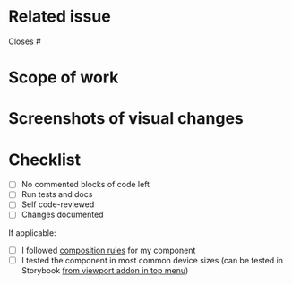 # Related issue
<!-- paste a link to related issue -->
Closes #

# Scope of work
<!-- describe what you did -->

# Screenshots of visual changes
<!-- if visual changes applied -->

# Checklist

- [ ] No commented blocks of code left
- [ ] Run tests and docs
- [ ] Self code-reviewed
- [ ] Changes documented 

If applicable:

- [ ] I followed [composition rules](https://docs.storefrontui.io/contributing/coding-guidelines.html#component-rules) for my component
- [ ] I tested the component in most common device sizes (can be tested in Storybook [from viewport addon in top menu](https://github.com/storybooks/storybook/tree/master/addons/viewport))
